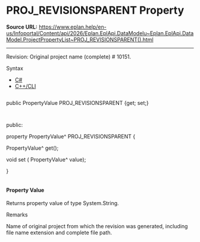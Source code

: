 # PROJ_REVISIONSPARENT Property

**Source URL:** https://www.eplan.help/en-us/Infoportal/Content/api/2026/Eplan.EplApi.DataModelu~Eplan.EplApi.DataModel.ProjectPropertyList~PROJ_REVISIONSPARENT().html

---

Revision: Original project name (complete) # 10151.

Syntax

- [C#](#i-syntax-CS)
- [C++/CLI](#i-syntax-CPP2005)

```
```
public PropertyValue PROJ_REVISIONSPARENT {get; set;}
```
```

```
```
public:

property PropertyValue^ PROJ_REVISIONSPARENT {

   PropertyValue^ get();

   void set (    PropertyValue^ value);

}
```
```

#### Property Value

Returns property value of type System.String.

Remarks

Name of original project from which the revision was generated, including file name extension and complete file path.
